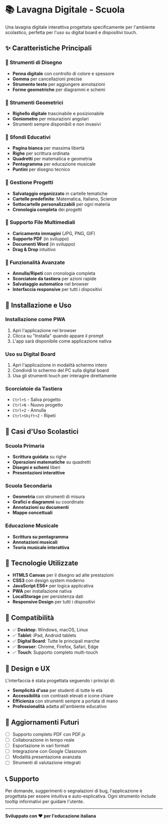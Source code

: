 # 📚 Lavagna Digitale - Scuola

Una lavagna digitale interattiva progettata specificamente per l'ambiente scolastico, perfetta per l'uso su digital board e dispositivi touch.

## ✨ Caratteristiche Principali

### 🎨 Strumenti di Disegno
- **Penna digitale** con controllo di colore e spessore
- **Gomma** per cancellazioni precise
- **Strumento testo** per aggiungere annotazioni
- **Forme geometriche** per diagrammi e schemi

### 📐 Strumenti Geometrici
- **Righello digitale** trascinabile e posizionabile
- **Goniometro** per misurazioni angolari
- Strumenti sempre disponibili e non invasivi

### 📄 Sfondi Educativi
- **Pagina bianca** per massima libertà
- **Righe** per scrittura ordinata
- **Quadretti** per matematica e geometria
- **Pentagramma** per educazione musicale
- **Puntini** per disegno tecnico

### 📁 Gestione Progetti
- **Salvataggio organizzato** in cartelle tematiche
- **Cartelle predefinite**: Matematica, Italiano, Scienze
- **Sottocartelle personalizzabili** per ogni materia
- **Cronologia completa** dei progetti

### 📎 Supporto File Multimediali
- **Caricamento immagini** (JPG, PNG, GIF)
- **Supporto PDF** (in sviluppo)
- **Documenti Word** (in sviluppo)
- **Drag & Drop** intuitivo

### 💾 Funzionalità Avanzate
- **Annulla/Ripeti** con cronologia completa
- **Scorciatoie da tastiera** per azioni rapide
- **Salvataggio automatico** nel browser
- **Interfaccia responsive** per tutti i dispositivi

## 🚀 Installazione e Uso

### Installazione come PWA
1. Apri l'applicazione nel browser
2. Clicca su "Installa" quando appare il prompt
3. L'app sarà disponibile come applicazione nativa

### Uso su Digital Board
1. Apri l'applicazione in modalità schermo intero
2. Condividi lo schermo del PC sulla digital board
3. Usa gli strumenti touch per interagire direttamente

### Scorciatoie da Tastiera
- `Ctrl+S` - Salva progetto
- `Ctrl+N` - Nuovo progetto
- `Ctrl+Z` - Annulla
- `Ctrl+Shift+Z` - Ripeti

## 🎯 Casi d'Uso Scolastici

### Scuola Primaria
- **Scrittura guidata** su righe
- **Operazioni matematiche** su quadretti
- **Disegni e schemi** liberi
- **Presentazioni interattive**

### Scuola Secondaria
- **Geometria** con strumenti di misura
- **Grafici e diagrammi** su coordinate
- **Annotazioni su documenti**
- **Mappe concettuali**

### Educazione Musicale
- **Scrittura su pentagramma**
- **Annotazioni musicali**
- **Teoria musicale interattiva**

## 🔧 Tecnologie Utilizzate

- **HTML5 Canvas** per il disegno ad alte prestazioni
- **CSS3** con design system moderno
- **JavaScript ES6+** per logica applicativa
- **PWA** per installazione nativa
- **LocalStorage** per persistenza dati
- **Responsive Design** per tutti i dispositivi

## 📱 Compatibilità

- ✅ **Desktop**: Windows, macOS, Linux
- ✅ **Tablet**: iPad, Android tablets
- ✅ **Digital Board**: Tutte le principali marche
- ✅ **Browser**: Chrome, Firefox, Safari, Edge
- ✅ **Touch**: Supporto completo multi-touch

## 🎨 Design e UX

L'interfaccia è stata progettata seguendo i principi di:
- **Semplicità d'uso** per studenti di tutte le età
- **Accessibilità** con contrasti elevati e icone chiare
- **Efficienza** con strumenti sempre a portata di mano
- **Professionalità** adatta all'ambiente educativo

## 🔄 Aggiornamenti Futuri

- [ ] Supporto completo PDF con PDF.js
- [ ] Collaborazione in tempo reale
- [ ] Esportazione in vari formati
- [ ] Integrazione con Google Classroom
- [ ] Modalità presentazione avanzata
- [ ] Strumenti di valutazione integrati

## 📞 Supporto

Per domande, suggerimenti o segnalazioni di bug, l'applicazione è progettata per essere intuitiva e auto-esplicativa. Ogni strumento include tooltip informativi per guidare l'utente.

---

**Sviluppato con ❤️ per l'educazione italiana**